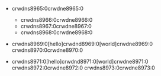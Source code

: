 - crwdns8965:0crwdne8965:0
    
    - crwdns8966:0crwdne8966:0
    - crwdns8967:0crwdne8967:0
    - crwdns8968:0crwdne8968:0

- crwdns8969:0[hello]crwdnd8969:0[world]crwdne8969:0 crwdns8970:0crwdne8970:0

- crwdns8971:0[hello]crwdnd8971:0[world]crwdne8971:0 crwdns8972:0crwdne8972:0 crwdns8973:0crwdne8973:0
